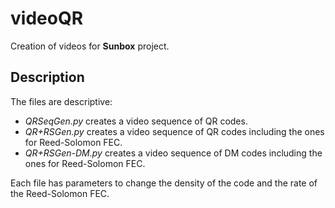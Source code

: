 # videoQR
Creation of videos for **Sunbox** project.

## Description
The files are descriptive:
* _QRSeqGen.py_ creates a video sequence of QR codes.
* _QR+RSGen.py_ creates a video sequence of QR codes including the ones for Reed-Solomon FEC.
* _QR+RSGen-DM.py_ creates a video sequence of DM codes including the ones for Reed-Solomon FEC.

Each file has parameters to change the density of the code and the rate of the Reed-Solomon FEC.

